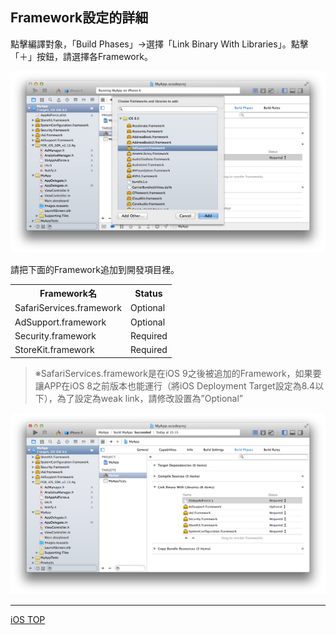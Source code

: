 ## Framework設定的詳細

點擊編譯對象，「Build Phases」→選擇「Link Binary With Libraries」。點擊「＋」按鈕，請選擇各Framework。

![Framework設定01](/lang/zh-tw/doc/integration/ios/config_framework/img01.png)

請把下面的Framework追加到開發項目裡。

<table>
<tr><th>Framework名</th><th>Status</th></tr>
<tr><td>SafariServices.framework</td><td>Optional</td></tr>
<tr><td>AdSupport.framework</td><td>Optional</td></tr>
<tr><td>Security.framework </td><td>Required </td></tr>
<tr><td>StoreKit.framework </td><td>Required </td></tr>
</table>

> ※SafariServices.framework是在iOS 9之後被追加的Framework，如果要讓APP在iOS 8之前版本也能運行（將iOS Deployment Target設定為8.4以下），為了設定為weak link，請修改設置為”Optional”

![Framework設定02](/lang/zh-tw/doc/integration/ios/config_framework/img02.png)

---
[iOS TOP](/lang/zh-tw/doc/integration/ios/README.md)
